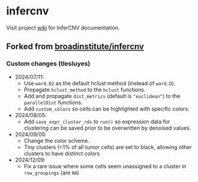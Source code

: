 # infercnv

Visit project [wiki](https://github.com/broadinstitute/inferCNV/wiki) for InferCNV documentation.

## Forked from [broadinstitute/infercnv](https://github.com/broadinstitute/infercnv)

### Custom changes (tlesluyes)

- 2024/07/11:
  - Use `ward.D2` as the default hclust method (instead of `ward.D`).
  - Propagate `hclust_method` to the `hclust` functions.
  - Add and propagate `dist_metrics` (default is `"euclidean"`) to the `parallelDist` functions.
  - Add `custom_colors` so cells can be highlighted with specific colors.
- 2024/08/05:
  - Add `save_expr_cluster_rds` to `run()` so expression data for clustering can be saved prior to be overwritten by denoised values.
- 2024/09/05:
  - Change the color scheme.
  - Tiny clusters (<1% of all tumor cells) are set to black, allowing other clusters to have distinct colors
- 2024/12/09:
  - Fix a rare issue where some cells seem unassigned to a cluster in `row_groupings` (are `NA`)